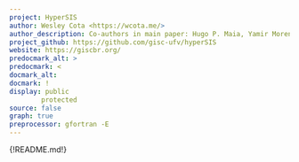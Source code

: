 ```yaml
---
project: HyperSIS
author: Wesley Cota <https://wcota.me/>
author_description: Co-authors in main paper: Hugo P. Maia, Yamir Moreno, and Silvio C. Ferreira
project_github: https://github.com/gisc-ufv/hyperSIS
website: https://giscbr.org/
predocmark_alt: >
predocmark: <
docmark_alt:
docmark: !
display: public
        protected
source: false
graph: true
preprocessor: gfortran -E
---
```


{!README.md!}
